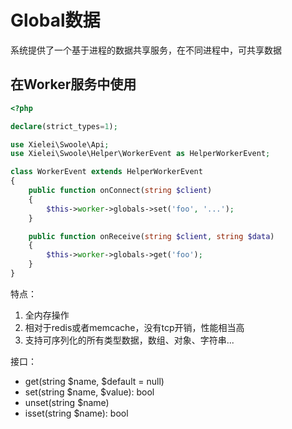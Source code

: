 # Global数据

系统提供了一个基于进程的数据共享服务，在不同进程中，可共享数据

## 在Worker服务中使用

``` php
<?php

declare(strict_types=1);

use Xielei\Swoole\Api;
use Xielei\Swoole\Helper\WorkerEvent as HelperWorkerEvent;

class WorkerEvent extends HelperWorkerEvent
{
    public function onConnect(string $client)
    {
        $this->worker->globals->set('foo', '...');
    }

    public function onReceive(string $client, string $data)
    {
        $this->worker->globals->get('foo');
    }
}
```

特点：

1. 全内存操作
2. 相对于redis或者memcache，没有tcp开销，性能相当高
3. 支持可序列化的所有类型数据，数组、对象、字符串...

接口：

* get(string $name, $default = null)
* set(string $name, $value): bool
* unset(string $name)
* isset(string $name): bool
